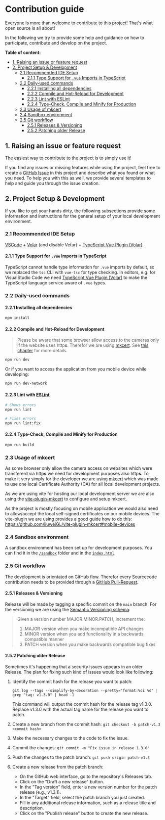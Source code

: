# Contribution guide

Everyone is more than welcome to contribute to this project! That's what open source is all about!

In the following we try to provide some help and guidance on how to participate, contribute and develop on the project.

**Table of content:**

- [1. Raising an issue or feature request](#1-raising-an-issue-or-feature-request)
- [2. Project Setup \& Development](#2-project-setup--development)
  - [2.1 Recommended IDE Setup](#21-recommended-ide-setup)
    - [2.1.1 Type Support for `.vue` Imports in TypeScript](#211-type-support-for-vue-imports-in-typescript)
  - [2.2 Daily-used commands](#22-daily-used-commands)
    - [2.2.1 Installing all dependencies](#221-installing-all-dependencies)
    - [2.2.2 Compile and Hot-Reload for Development](#222-compile-and-hot-reload-for-development)
    - [2.2.3 Lint with ESLint](#223-lint-with-eslint)
    - [2.2.4 Type-Check, Compile and Minify for Production](#224-type-check-compile-and-minify-for-production)
  - [2.3 Usage of mkcert](#23-usage-of-mkcert)
  - [2.4 Sandbox environment](#24-sandbox-environment)
  - [2.5 Git workflow](#25-git-workflow)
    - [2.5.1 Releases \& Versioning](#251-releases--versioning)
    - [2.5.2 Patching older Release](#252-patching-older-release)

## 1. Raising an issue or feature request

The easiest way to contribute to the project is to simply use it!

If you find any issues or missing features while using the project, feel free to create a [GitHub Issue](https://github.com/florianrusch/vue3-quagga2/issues) in this project and describe what you found or what you need. To help you with this as well, we provide several templates to help and guide you through the issue creation.

## 2. Project Setup & Development

If you like to get your hands dirty, the following subsections provide some information and instructions for the general setup of your local development environment.

### 2.1 Recommended IDE Setup

[VSCode](https://code.visualstudio.com/) + [Volar](https://marketplace.visualstudio.com/items?itemName=Vue.volar) (and disable Vetur) + [TypeScript Vue Plugin (Volar)](https://marketplace.visualstudio.com/items?itemName=Vue.vscode-typescript-vue-plugin).

#### 2.1.1 Type Support for `.vue` Imports in TypeScript

TypeScript cannot handle type information for `.vue` imports by default, so we replaced the `tsc` CLI with `vue-tsc` for type checking. In editors, e.g. for VisualStudio Code we need [TypeScript Vue Plugin (Volar)](https://marketplace.visualstudio.com/items?itemName=Vue.vscode-typescript-vue-plugin) to make the TypeScript language service aware of `.vue` types.

### 2.2 Daily-used commands

#### 2.2.1 Installing all dependencies

```sh
npm install
```

#### 2.2.2 Compile and Hot-Reload for Development

> Please be aware that some browser allow access to the cameras only if the website uses http**s**.
> Therefor we are using [mkcert](https://github.com/FiloSottile/mkcert). See [this chapter](#23-usage-of-mkcert) for more details.

```sh
npm run dev
```

Or if you want to access the application from you mobile device while developing:

```sh
npm run dev-network
```

#### 2.2.3 Lint with [ESLint](https://eslint.org/)

```sh
# Shows errors
npm run lint

# Fixes errors
npm run lint:fix
```

#### 2.2.4 Type-Check, Compile and Minify for Production

```sh
npm run build
```

### 2.3 Usage of mkcert

As some browser only allow the camera access on websites which were transfererd via http**s** we need for development purposes also http**s**. To make it very simply for the developer we are using [mkcert](https://github.com/FiloSottile/mkcert) which was made to use one local Certificate Authority (CA) for all local development projects.

As we are using vite for hosting our local development server we are also using the [vite-plugin-mkcert](https://github.com/liuweiGL/vite-plugin-mkcert) to configure and setup mkcert.

As the project is mostly focusing on mobile application we would also need to allow/accept the local self-signed certificates on our mobile devices. The vite-plugin we are using provides a good guide how to do this: <https://github.com/liuweiGL/vite-plugin-mkcert#mobile-devices>

### 2.4 Sandbox environment

A sandbox environment has been set up for development purposes. You can find it in the [`/sandbox`](./sandbox/) folder and in the [`index.html`](./index.html).

### 2.5 Git workflow

The development is orientated on GitHub flow. Therefor every Sourcecode contribution needs to be provided through a [GitHub Pull-Request](https://github.com/florianrusch/vue3-quagga2/pulls).

#### 2.5.1 Releases & Versioning

Release will be made by tagging a specific commit on the `main` branch. For the versioning we are using the [Semantic Versioning schema](https://semver.org/):

> Given a version number MAJOR.MINOR.PATCH, increment the:
>
> 1. MAJOR version when you make incompatible API changes
> 2. MINOR version when you add functionality in a backwards compatible manner
> 3. PATCH version when you make backwards compatible bug fixes

#### 2.5.2 Patching older Release

Sometimes it's happening that a security issues appears in an older Release. The plan for fixing such kind of issues would look like following:

1. Identify the commit hash for the release you want to patch:

   ```shell
   git log --tags --simplify-by-decoration --pretty="format:%ci %d" | grep "tag: v1.3.0" | head -1
   ```

   This command will output the commit hash for the release tag v1.3.0. Replace v1.3.0 with the actual tag name for the release you want to patch.

2. Create a new branch from the commit hash: `git checkout -b patch-v1.3 <commit hash>`
3. Make the necessary changes to the code to fix the issue.
4. Commit the changes: `git commit -m "Fix issue in release 1.3.0"`
5. Push the changes to the patch branch: `git push origin patch-v1.3`
6. Create a new release from the patch branch:
   - On the GitHub web interface, go to the repository's Releases tab.
   - Click on the "Draft a new release" button.
   - In the "Tag version" field, enter a new version number for the patch release (e.g., v1.3.1).
   - In the "Target" field, select the patch branch you just created.
   - Fill in any additional release information, such as a release title and description.
   - Click on the "Publish release" button to create the new release.
